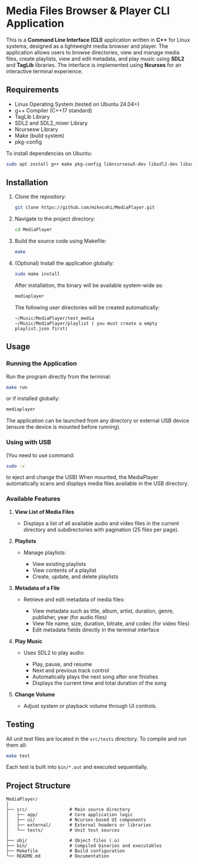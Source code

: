 # Media Files Browser & Player CLI Application

This is a **Command Line Interface (CLI)** application written in **C++** for Linux systems, designed as a lightweight media browser and player.
The application allows users to browse directories, view and manage media files, create playlists, view and edit metadata, and play music using **SDL2** and **TagLib** libraries.
The interface is implemented using **Ncurses** for an interactive terminal experience.

## Requirements

* Linux Operating System (tested on Ubuntu 24.04+)
* g++ Compiler (C++17 standard)
* TagLib Library
* SDL2 and SDL2_mixer Library
* Ncursesw Library
* Make (build system)
* pkg-config

To install dependencies on Ubuntu:

```bash
sudo apt install g++ make pkg-config libncursesw5-dev libsdl2-dev libsdl2-mixer-dev libtag1-dev
```

## Installation

1. Clone the repository:

   ```bash
   git clone https://github.com/mikecohi/MediaPlayer.git
   ```

2. Navigate to the project directory:

   ```bash
   cd MediaPlayer
   ```

3. Build the source code using Makefile:

   ```bash
   make
   ```

4. (Optional) Install the application globally:

   ```bash
   sudo make install
   ```

   After installation, the binary will be available system-wide as:

   ```bash
   mediaplayer
   ```

   The following user directories will be created automatically:

   ```
   ~/Music/MediaPlayer/test_media
   ~/Music/MediaPlayer/playlist ( you must create a empty playlist.json first)
   ```

## Usage

### Running the Application

Run the program directly from the terminal:

```bash
make run
```

or if installed globally:

```bash
mediaplayer
```

The application can be launched from any directory or external USB device (ensure the device is mounted before running).

### Using with USB
(You need to use command:
```bash
sudo -v
```
to eject and change the USB) 
When mounted, the MediaPlayer automatically scans and displays media files available in the USB directory.


### Available Features

1. **View List of Media Files**

   * Displays a list of all available audio and video files in the current directory and subdirectories with pagination (25 files per page).

2. **Playlists**

   * Manage playlists:

     * View existing playlists
     * View contents of a playlist
     * Create, update, and delete playlists

3. **Metadata of a File**

   * Retrieve and edit metadata of media files:

     * View metadata such as title, album, artist, duration, genre, publisher, year (for audio files)
     * View file name, size, duration, bitrate, and codec (for video files)
     * Edit metadata fields directly in the terminal interface

4. **Play Music**

   * Uses SDL2 to play audio:

     * Play, pause, and resume
     * Next and previous track control
     * Automatically plays the next song after one finishes
     * Displays the current time and total duration of the song

5. **Change Volume**

   * Adjust system or playback volume through UI controls.

## Testing

All unit test files are located in the `src/tests` directory.
To compile and run them all:

```bash
make test
```

Each test is built into `bin/*.out` and executed sequentially.
## Project Structure

```
MediaPlayer/
│
├── src/                # Main source directory
│   ├── app/            # Core application logic
│   ├── ui/             # Ncurses-based UI components
│   ├── external/       # External headers or libraries
│   └── tests/          # Unit test sources
│
├── obj/                # Object files (.o)
├── bin/                # Compiled binaries and executables
├── Makefile            # Build configuration
└── README.md           # Documentation
```

